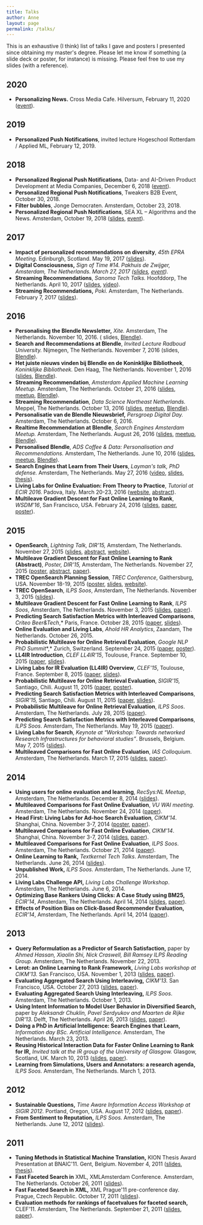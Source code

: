 ```yaml
---
title: Talks
author: Anne
layout: page
permalink: /talks/
---
```


This is an exhaustive (I think) list of talks I gave and posters I presented since obtaining my master's degree. Please
let me know if something (a slide deck or poster, for instance) is missing. Please feel free to use my slides (with a reference).

## 2020

- **Personalizing News.** Cross Media Cafe. Hilversum, February 11,
  2020 ([event](https://crossmediacafe-data-ai-voor-media.eventbrite.nl/)).

## 2019

- **Personalized Push Notifications**, invited lecture Hogeschool Rotterdam / Applied ML, February 12, 2019.

## 2018

- **Personalized Regional Push Notifications**, Data- and AI-Driven Product Development at Media Companies, December 6,
  2018 ([event](https://amsterdam.bigdatamedia.org/)).
- **Personalized Regional Push Notifications**, Tweakers B2B Event, October 30, 2018.
- **Filter bubbles**, Jonge Democraten. Amsterdam, October 23, 2018.
- **Personalized Regional Push Notifications**, SEA XL – Algorithms and the News. Amsterdam, October 19,
  2018 ([slides](/assets/SEA-XL-Personalized-Push.pdf), [event](https://www.meetup.com/SEA-Search-Engines-Amsterdam/events/qvfxgpyxnbjc/)).

## 2017

- **Impact of personalized recommendations on diversity**, *45th EPRA Meeting*. Edinburgh, Scotland. May 19,
  2017 ([slides](/assets/epra-anneschuth.pdf)).
- **Digital Consciousness,** *Sign of Time #14. Pakhuis de Zwijger, Amsterdam, The Netherlands. March 27,
  2017 ([slides](https://researchblendle.files.wordpress.com/2017/03/sign-of-time-digital-consciousness-anneschuth.pdf), [event](https://dezwijger.nl/programma/digital-conciousness)).*
- **Streaming Recommendations**, *Sanoma Tech Talks.* Hoofddorp, The Netherlands. April 10,
  2017 ([slides](https://researchblendle.files.wordpress.com/2016/11/sanoma-tech-talks.pdf), [video](https://www.youtube.com/watch?v=5F2mfhRU3yw)).
- **Streaming Recommendations,** *Poki.* Amsterdam, The Netherlands. February 7,
  2017 ([slides](/assets/northeast-anneschuth-streamingblendle.pdf)).

## 2016

- **Personalising the Blendle Newsletter,** *Xite.* Amsterdam, The Netherlands. November 10, 2016. (
  slides, [Blendle](https://blendle.com/)).
- **Search and Recommendations at Blendle**, *Invited Lecture Radboud University.* Nijmegen, The Netherlands. November
  7, 2016 (slides, [Blendle](https://blendle.com/)).
- **Het juiste nieuws vinden bij Blendle en de Koninklijke Bibliotheek**, *Koninklijke Bibliotheek.* Den Haag, The
  Netherlands. November 1, 2016 ([slides](/assets/kb-anneschuth-streamingblendle.pdf), [Blendle](https://blendle.com/)).
- **Streaming Recommendation**, *Amsterdam Applied Machine Learning Meetup.* Amsterdam, The Netherlands. October 21,
  2016 ([slides](/assets/appliedml-anneschuth-streamingblendle.pdf), [meetup](http://www.meetup.com/The-Amsterdam-Applied-Machine-Learning-Meetup-Group/events/234463593/), [Blendle](https://blendle.com/)).
- **Streaming Recommendation**, *Data Science Northeast Netherlands.* Meppel, The Netherlands. October 13,
  2016 ([slides](/assets/northeast-anneschuth-streamingblendle.pdf), [meetup](http://www.meetup.com/Data-Science-Northeast-Netherlands/events/233467122/), [Blendle](https://blendle.com/)).
- **Personalisatie van de Blendle Nieuwsbrief,** *Persgroep Digital Day.* Amsterdam, The Netherlands. October 6, 2016.
- **Realtime Recommendation at Blendle**, *Search Engines Amsterdam Meetup.* Amsterdam, The Netherlands. August 26,
  2016 ([slides](/assets/sea-anneschuth-streamingblendle.pdf), [meetup](http://www.meetup.com/SEA-Search-Engines-Amsterdam/events/230808199/), [Blendle](https://blendle.com/)).
- **Personalised Blendle**, *ADS Coffee &amp; Data: Personalisation and Recommendations.* Amsterdam, The Netherlands.
  June 10,
  2016 ([slides](/assets/coffeedata-anneschuth-personalblendle.pdf), [meetup](http://www.meetup.com/Amsterdam-Data-Science/events/230740099/), [Blendle](https://blendle.com/)).
- **Search Engines that Learn from Their Users**, *Layman's talk, PhD defense.* Amsterdam, The Netherlands. May 27,
  2016 ([video](http://webcolleges.uva.nl/Mediasite/Play/1ee49f6e8d55445496b574b5df73fd3d1d), [slides](/assets/lekenpraatje.pdf), [thesis](/thesis)).
- **Living Labs for Online Evaluation: From Theory to Practice**, *Tutorial at ECIR 2016.* Padova, Italy. March 20-23,
  2016 ([website](http://living-labs.net/tutorial/), [abstract](/assets/ecir2016-ll-tutorial.pdf)).
- **Multileave Gradient Descent for Fast Online Learning to Rank**, *WSDM'16*, San Francisco, USA. February 24,
  2016 ([slides](/assets/20160224-multileleavegradientdescent.pdf), [paper](/assets/wsdm2016-multileave-gradient-descent1.pdf), [poster](/assets/20151124-WSDM-MGD.pdf)).

## 2015

- **OpenSearch**, *Lightning Talk, DIR'15,* Amsterdam, The Netherlands. November 27,
  2015 ([slides](/assets/20151103-dir-lightning.pdf), [abstract](/assets/dir2015-opensearch-proceedings.pdf), [website](http://trec-open-search.org/)).
- **Multileave Gradient Descent for Fast Online Learning to Rank (Abstract)**, *Poster, DIR'15,* Amsterdam, The
  Netherlands. November 27,
  2015 ([poster](/assets/20151124-WSDM-MGD.pdf), [abstract](/assets/dir2015-multileave-gradient-descent.pdf), [paper](/assets/wsdm2016-multileave-gradient-descent1.pdf)).
- **TREC OpenSearch Planning Session**, *TREC Conference*, Gaithersburg, USA. November 18-19,
  2015 ([poster](/assets/TREC-OpenSearch.pdf), [slides](/assets/20151119-TREC-OpenSearch.pdf), [website](http://trec-open-search.org/)).
- **TREC OpenSearch**, *ILPS Soos*, Amsterdam, The Netherlands. November 3,
  2015 ([slides](/assets/20151103-dir-lightning.pdf)).
- **Multileave Gradient Descent for Fast Online Learning to Rank**, *ILPS Soos*, Amsterdam, The Netherlands. November 3,
  2015 ([slides](/assets/20151103-multileleavegradientdescent.pdf), [paper](/assets/wsdm2016-multileave-gradient-descent1.pdf)).
- **Predicting Search Satisfaction Metrics with Interleaved Comparisons**,
  *Criteo Beer&amp;Tech*,* Paris, France. October 28,
  2015 ([paper](/assets/fp041-schuthA.pdf), [slides](/assets/20151028-criteo.pdf)).
- **Online Evaluation and Living Labs**, *Ahold HR Analytics*, Zaandam, The Netherlands. October 26, 2015.
- **Probabilistic Multileave for Online Retrieval Evaluation**, *Google NLP PhD
  Summit**,* Zurich, Switzerland. September 24,
  2015 ([paper](/assets/schuth-probabilistic-2015.pdf), [poster](/assets/20150809-SIGIR-multileave.pdf)).
- **LL4IR Introduction**, *CLEF LL4IR'15*, Toulouse,
  France. September 10,
  2015 ([paper](/assets/clef2015-ll4ir-ceur.pdf), [slides](/assets/clefll4ir_introduction_to_lab.pdf)).
- **Living Labs for IR Evaluation (LL4IR) Overview**,
  *CLEF'15*, Toulouse, France. September 8,
  2015 ([paper](/assets/clef2015-ll4ir-ceur.pdf), [slides](/assets/20150908-CLEF-Overview-AnneSchuth.pdf)).
- **Probabilistic Multileave for Online Retrieval Evaluation**, *SIGIR'15,* Santiago, Chili. August 11,
  2015 ([paper](/assets/schuth-probabilistic-2015.pdf), [poster](/assets/20150809-SIGIR-multileave.pdf)).
- **Predicting Search Satisfaction Metrics with Interleaved Comparisons**, *SIGIR'15,* Santiago, Chili. August 11,
  2015 ([paper](/assets/fp041-schuthA.pdf), [slides](/assets/20150811-SIGIR-PredictingSearchSatisfaction.pdf)).
- **Probabilistic Multileave for Online Retrieval Evaluation**, *ILPS Soos*. Amsterdam, The Netherlands. July 28,
  2015 ([paper](/assets/schuth-probabilistic-2015.pdf)).
- **Predicting Search Satisfaction Metrics with Interleaved Comparisons**, *ILPS Soos*. Amsterdam, The Netherlands. May 19,
  2015 ([paper](/assets/fp041-schuthA.pdf)).
- **Living Labs for Search**, *Keynote at “Workshop: Towards networked Research Infrastructures for behavioral
  studies”*. Brussels, Belgium. May 7, 2015 ([slides](/assets/20150507-ScienceEurope-AnneSchuth.pdf)).
- **Multileaved Comparisons for Fast Online Evaluation**, *IAS Colloquium*. Amsterdam, The Netherlands. March 17,
  2015 ([slides](/assets/multileave.pdf), [paper](/assets/ir1190-schuth-cikm2014-multileave.pdf)).

## 2014

- **Using users for online evaluation and learning**, *RecSys:NL Meetup*, Amsterdam, The Netherlands. December 8,
  2014 ([slides](/assets/20141208-recommender-anneschuth.pdf)).
- **Multileaved Comparisons for Fast Online Evaluation**, *VU WAI meeting*. Amsterdam, The Netherlands. November 24,
  2014 ([paper](/assets/ir1190-schuth-cikm2014-multileave.pdf)).
- **Head First: Living Labs for Ad-hoc Search Evaluation**, *CIKM'14*. Shanghai, China. November 3-7,
  2014 ([poster](/assets/cikm2014-lleval.pdf), [paper](/assets/cikm2014-lleval.pdf)).
- **Multileaved Comparisons for Fast Online Evaluation**, *CIKM'14*. Shanghai, China. November 3-7,
  2014 ([slides](/assets/multileave.pdf), [paper](/assets/ir1190-schuth-cikm2014-multileave.pdf)).
- **Multileaved Comparisons for Fast Online Evaluation**, *ILPS Soos*. Amsterdam, The Netherlands. October 21,
  2014 ([paper](/assets/ir1190-schuth-cikm2014-multileave.pdf)).
- **Online Learning to Rank,** *Textkernel Tech Talks*. Amsterdam, The Netherlands. June 26,
  2014 ([slides](/assets/20140626-textkernel-anneschuth.pdf)).
- **Unpublished Work,** *ILPS Soos.* Amsterdam, The Netherlands. June 17, 2014.
- **Living Labs Challenge API,** *Living Labs Challenge Workshop*. Amsterdam, The Netherlands. June 6, 2014.
- **Optimizing Base Rankers Using Clicks: A Case Study using BM25,** *ECIR'14*, Amsterdam, The Netherlands. April 14,
  2014 ([slides](/assets/ecir-2014-bm25.pdf), [paper](/assets/ecir2014-schuth-bm25.pdf)).
- **Effects of Position Bias on Click-Based Recommender Evaluation,** *ECIR'14*, Amsterdam, The Netherlands. April 14,
  2014 ([paper](/assets/ecir2014-sp-interleaving.pdf)).

## 2013

- **Query Reformulation as a Predictor of Search Satisfaction,** paper by *Ahmed Hassan, Xiaolin Shi, Nick Craswell,
  Bill Ramsey*  *ILPS Reading Group*. Amsterdam, The Netherlands. November 22, 2013.
- **Lerot: an Online Learning to Rank Framework,** *Living Labs workshop at CIKM'13.* San Francisco, USA. November 1,
  2013 ([slides](/assets/ll2013-lerot.pdf), [paper](/assets/cikm-livinglab-2013-lerot.pdf)).
- **Evaluating Aggregated Search Using Interleaving,** *CIKM'13.* San Francisco, USA. October 27,
  2013 ([slides](/assets/cikm2013-evaluation-aggregated-search.pdf), [paper](/assets/ir0656-chuklin.pdf)).
- **Evaluating Aggregated Search Using Interleaving,** *ILPS Soos*. Amsterdam, The Netherlands. October 1, 2013.
- **Using Intent Information to Model User Behavior in Diversified Search,** paper by *Aleksandr Chuklin, Pavel
  Serdyukov and Maarten de Rijke* *DIR'13.* Delft, The Netherlands. April 26,
  2013 ([slides](/assets/ECIR13-chuklin.pdf), [paper](http://ilps.science.uva.nl/sites/default/files/ecir2013-layout.pdf)).
- **Doing a PhD in Artificial Intelligence: Search Engines that Learn,** *Information day BSc. Artificial Intelligence.*
  Amsterdam, The Netherlands. March 23, 2013.
- **Reusing Historical Interaction Data for Faster Online Learning to Rank for IR,** *Invited talk at the IR group of
  the University of Glasgow.* Glasgow, Scotland, UK. March 10,
  2013 ([slides](/assets/20130312-reusinghistoricaldata.pdf), [paper](/assets/wsdm-2013-learning.pdf)).
- **Learning from Simulations, Users and Annotators: a research agenda,** *ILPS Soos.* Amsterdam, The Netherlands. March
  1, 2013.

## 2012

- **Sustainable Questions,** *Time Aware Information Access Workshop at SIGIR 2012.* Portland, Oregon, USA. August 17,
  2012 ([slides](/assets/taia2012-sustainable-slides.pdf), [paper](/assets/taia2012-sustainable-slides.pdf)).
- **From Sentiment to Reputation,** *ILPS Soos.* Amsterdam, The Netherlands. June 12,
  2012 ([slides](/assets/sentiment-presentation.pdf)).

## 2011

- **Tuning Methods in Statistical Machine Translation,** KION Thesis Award Presentation at BNAIC'11. Gent, Belgium.
  November 4, 2011 ([slides](/assets/KION-presentation.pdf), [thesis](/assets/anne-schuth-msc-thesis.pdf)).
- **Fast Faceted Search in** XML, XMLAmsterdam Conference. Amsterdam, The Netherlands. October 26,
  2011 ([slides](/assets/presentation-export.pdf)).
- **Fast Faceted Search in XML,** XML Prague'11 pre-conference day. Prague, Czech Republic. October 17,
  2011 ([slides](/assets/xml-prague-presentation.pdf)).
- **Evaluation methods for rankings of facetvalues for faceted search,** CLEF'11. Amsterdam, The Netherlands.
  September 21, 2011 ([slides](/assets/clef2011-presentation.pdf), [paper](/assets/clef2011-schuth-evaluation.pdf)).
